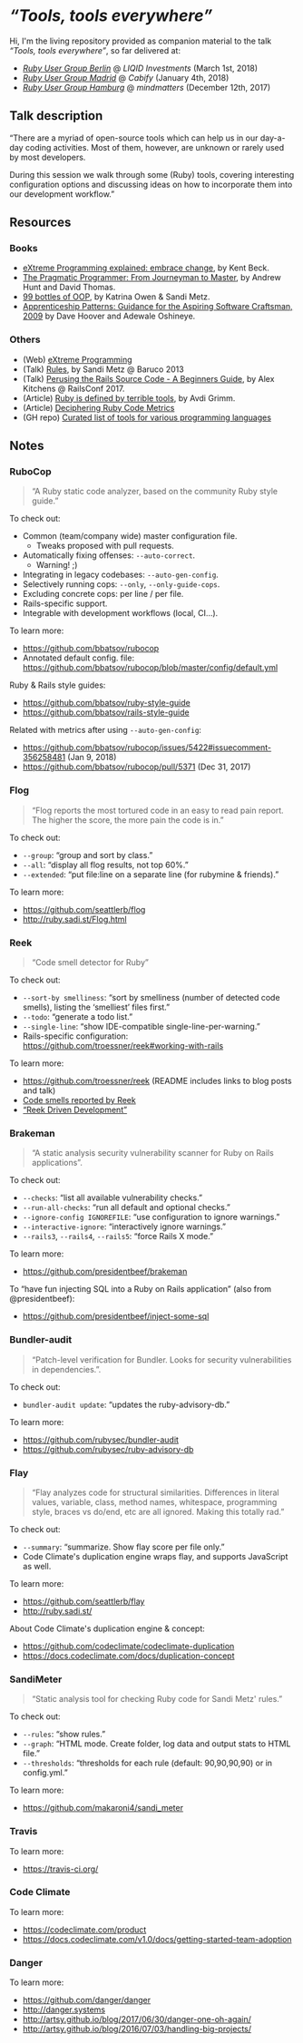 # *“Tools, tools everywhere”*

Hi, I'm the living repository provided as companion material to the talk *“Tools, tools everywhere”*, so far delivered at:

- *[Ruby User Group Berlin](http://http://berlin.onruby.de/topics/tools-tools-everywhere-572)* @ *LIQID Investments* (March 1st, 2018)
- *[Ruby User Group Madrid](http://www.madridrb.com/topics/tools-tools-everywhere-573)* @ *Cabify* (January 4th, 2018)
- *[Ruby User Group Hamburg](http://hamburg.onruby.de/topics/tools-tools-everywhere-571)* @ *mindmatters* (December 12th, 2017)

## Talk description

“There are a myriad of open-source tools which can help us in our day-a-day coding activities.  Most of them, however, are unknown or rarely used by most developers.

During this session we walk through some (Ruby) tools, covering interesting configuration options and discussing ideas on how to incorporate them into our development workflow.”

## Resources

### Books

- [eXtreme Programming explained: embrace change](https://www.amazon.com/Extreme-Programming-Explained-Embrace-Change/dp/0321278658), by Kent Beck.
- [The Pragmatic Programmer: From Journeyman to Master](https://www.amazon.com/Pragmatic-Programmer-Journeyman-Master/dp/020161622X), by Andrew Hunt and David Thomas.
- [99 bottles of OOP](https://www.sandimetz.com/99bottles/), by Katrina Owen & Sandi Metz.
- [Apprenticeship Patterns: Guidance for the Aspiring Software Craftsman, 2009](https://www.amazon.de/Apprenticeship-Patterns-Guidance-Aspiring-Craftsman/dp/0596518382) by Dave Hoover and Adewale Oshineye.

### Others

- (Web) [eXtreme Programming](http://extremeprogramming.org)
- (Talk) [Rules](https://youtu.be/npOGOmkxuio), by Sandi Metz @ Baruco 2013
- (Talk) [Perusing the Rails Source Code - A Beginners Guide](https://www.youtube.com/watch?v=Q_MpGRfnY5s), by Alex Kitchens @ RailsConf 2017.
- (Article) [Ruby is defined by terrible tools](http://www.virtuouscode.com/2015/07/08/ruby-is-defined-by-terrible-tools/), by Avdi Grimm.
- (Article) [Deciphering Ruby Code Metrics](https://codeclimate.com/blog/deciphering-ruby-code-metrics/)
- (GH repo) [Curated list of tools for various programming languages](https://github.com/mre/awesome-static-analysis)

## Notes

### RuboCop

> “A Ruby static code analyzer, based on the community Ruby style guide.”

To check out:

- Common (team/company wide) master configuration file.
  - Tweaks proposed with pull requests.
- Automatically fixing offenses: `--auto-correct`.
  - Warning! ;)
- Integrating in legacy codebases: `--auto-gen-config`.
- Selectively running cops: `--only`, `--only-guide-cops`.
- Excluding concrete cops: per line / per file.
- Rails-specific support.
- Integrable with development workflows (local, CI...).

To learn more:

- https://github.com/bbatsov/rubocop
- Annotated default config. file: https://github.com/bbatsov/rubocop/blob/master/config/default.yml

Ruby & Rails style guides:

- https://github.com/bbatsov/ruby-style-guide
- https://github.com/bbatsov/rails-style-guide

Related with metrics after using `--auto-gen-config`:

- https://github.com/bbatsov/rubocop/issues/5422#issuecomment-356258481 (Jan 9, 2018)
- https://github.com/bbatsov/rubocop/pull/5371 (Dec 31, 2017)

### Flog

> “Flog reports the most tortured code in an easy to read pain report. The higher the score, the more pain the code is in.”

To check out:

- `--group`: “group and sort by class.”
- `--all`: “display all flog results, not top 60%.”
- `--extended`: “put file:line on a separate line (for rubymine & friends).”

To learn more:

- https://github.com/seattlerb/flog
- http://ruby.sadi.st/Flog.html

### Reek

> “Code smell detector for Ruby”

To check out:

- `--sort-by smelliness`: “sort by smelliness (number of detected code smells), listing the ‘smelliest’ files first.”
- `--todo`: “generate a todo list.”
- `--single-line`: “show IDE-compatible single-line-per-warning.”
- Rails-specific configuration: https://github.com/troessner/reek#working-with-rails

To learn more:

- https://github.com/troessner/reek (README includes links to blog posts and talk)
- [Code smells reported by Reek](https://github.com/troessner/reek/blob/master/docs/Code-Smells.md)
- [“Reek Driven Development”](https://github.com/troessner/reek/blob/master/docs/Reek-Driven-Development.md)

### Brakeman

> “A static analysis security vulnerability scanner for Ruby on Rails applications”.

To check out:

- `--checks`: “list all available vulnerability checks.”
- `--run-all-checks`: “run all default and optional checks.”
- `--ignore-config IGNOREFILE`: “use configuration to ignore warnings.”
- `--interactive-ignore`: “interactively ignore warnings.”
- `--rails3`, `--rails4`, `--rails5`: “force Rails X mode.”

To learn more:

- https://github.com/presidentbeef/brakeman

To “have fun injecting SQL into a Ruby on Rails application” (also from @presidentbeef):

- https://github.com/presidentbeef/inject-some-sql

### Bundler-audit

> “Patch-level verification for Bundler. Looks for security vulnerabilities in dependencies.”.

To check out:

- `bundler-audit update`: “updates the ruby-advisory-db.”

To learn more:

- https://github.com/rubysec/bundler-audit
- https://github.com/rubysec/ruby-advisory-db

### Flay

> “Flay analyzes code for structural similarities. Differences in literal values, variable, class, method names, whitespace, programming style, braces vs do/end, etc are all ignored. Making this totally rad.”

To check out:

- `--summary`: “summarize. Show flay score per file only.”
- Code Climate's duplication engine wraps flay, and supports JavaScript as well.

To learn more:

- https://github.com/seattlerb/flay
- http://ruby.sadi.st/

About Code Climate's duplication engine & concept:

- https://github.com/codeclimate/codeclimate-duplication
- https://docs.codeclimate.com/docs/duplication-concept

### SandiMeter

> “Static analysis tool for checking Ruby code for Sandi Metz' rules.”

To check out:

- `--rules`: “show rules.”
- `--graph`: “HTML mode. Create folder, log data and output stats to HTML file.”
- `--thresholds`: “thresholds for each rule (default: 90,90,90,90) or in config.yml.”

To learn more:

- https://github.com/makaroni4/sandi_meter

### Travis

To learn more:

- https://travis-ci.org/

### Code Climate

To learn more:

- https://codeclimate.com/product
- https://docs.codeclimate.com/v1.0/docs/getting-started-team-adoption

### Danger

To learn more:

- https://github.com/danger/danger
- http://danger.systems
- http://artsy.github.io/blog/2017/06/30/danger-one-oh-again/
- http://artsy.github.io/blog/2016/07/03/handling-big-projects/
